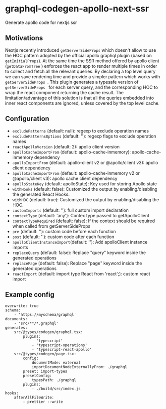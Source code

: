 # graphql-codegen-apollo-next-ssr
Generate apollo code for nextjs ssr

## Motivations

Nextjs recently introduced `getServerSideProps` which doesn't allow to use the HOC pattern adopted by the official apollo graphql plugin (based on `getInitialProps`). At the same time the SSR method offered by apollo client (`getDataFromTree` ) enforces the react app to render multiple times in order to collect and fetch all the relevant queries.
By declaring a top level query we can save rendering time and provide a simpler pattern which works with `getServerSideProps `. This plugin generates a typesafe version of `getServerSideProps ` for each server query, and the corresponding HOC to wrap the react component returning the cache result. The limitation/advantage of this solution is that all the queries embedded into inner react components are ignored, unless covered by the top level cache.

## Configuration
- `excludePatterns` (default: null): regexp to exclude operation names
- `excludePatternsOptions` (default: ''): regexp flags to exclude operation names
- `reactApolloVersion` (default: 2): apollo client version
- `apolloCacheImportFrom` (default: apollo-cache-inmemory): apollo-cache-inmemory dependency
- `apolloImportFrom` (default: apollo-client v2 or @apollo/client v3): apollo client dependency
- `apolloCacheImportFrom` (default: apollo-cache-inmemory v2 or @apollo/client v3): apollo cache client dependency
- `apolloStateKey` (default: apolloState): Key used for storing Apollo state
- `withHooks` (default: false): Customized the output by enabling/disabling the generated React Hooks.
- `withHOC` (default: true):  Customized the output by enabling/disabling the HOC.
- `customImports` (default: ''): full custom import declaration
- `contextType` (default: 'any'): Contex type passed to getApolloClient
- `contextTypeRequired` (default: false): If the context should be required when called from getServerSideProps
- `pre` (default: ''): custom code before each function
- `post` (default: ''):  custom code after each function
- `apolloClientInstanceImport`(default: ''): Add apolloClient instance imports
- `replaceQuery` (default: false): Replace "query" keyword inside the generated operations 
- `replacePage` (default: false): Replace "page" keyword inside the generated operations 
- `reactImport` (default: import type React from 'react';): custom react import 

## Example config

```
overwrite: true
schema:
    - 'https://myschema/graphql'
documents:
    - 'src/**/*.graphql'
generates:
    src/@types/codegen/graphql.tsx:
        plugins:
            - 'typescript'
            - 'typescript-operations'
            - 'typescript-react-apollo'
    src/@types/codegen/page.tsx:
        config:
            documentMode: external
            importDocumentNodeExternallyFrom: ./graphql
        preset: import-types
        presetConfig:
            typesPath: ./graphql
        plugins:
            - ./build/src/index.js
hooks:
    afterAllFileWrite:
        - prettier --write

```

